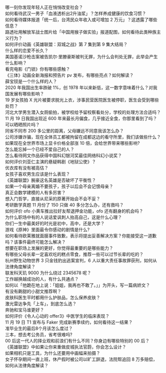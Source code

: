 哪一刻你发现年轻人正在悄悄改变社会？  
如何看待武汉一男子「血液透析出2升油浆」？怎样养成健康的饮食习惯？  
如何看待媒体报道「统一后，台湾民众年收入或可增加 2 万元」？这透露了哪些信息？  
路透社用解放军战士图片给「中国用猴子做实验」报道配图，如何看待此类种族主义行为？  
如何评价动画《英雄联盟：双城之战》第 7 集到第 9 集大结局？  
什么样的恋爱不长久？  
美国基诺沙枪击案被告凯尔·里滕豪斯被判无罪，为什么会判处无罪，此举会产生什么影响？  
看完电影《门锁》你有哪些感触？  
《三体》动画全新海报和预告片 pv 发布，有哪些亮点？如何解读？  
薛宝钗是一个什么样的人？  
2020 年我国出生率跌破 1%，创 1978 年以来新低，这一数字意味着什么？对我国发展有哪些影响？  
19 岁女孩拍 X 光片被要求脱光上衣，涉事民营医院医生被停职，医生会受到哪些处罚？  
河北大学男生潜入女厕偷拍，被学校给予留校察看处分，学校的处理方法合适吗？  
11 月 19 日我国出现近 600 年来最长月偏食，几乎接近全食，你那里看到了吗？可以晒晒照片吗？  
同省不同市 200 多公里的距离，父母嫌远不同意我该怎么办？  
公司涉嫌诈骗，现在全体员工都被拘留在成都这边的看守所里，我们该做些什么？  
如果现在全世界市场上显卡价格全部涨 10 倍，会给世界带来哪些影响?  
怎么能忘掉一个已经不爱自己的人？  
怎么看待网文作品获得中国科幻银河奖最佳网络科幻小说奖？  
如何评价刘亚仁主演的悬疑韩剧《地狱公使》？  
优衣库有没有被高估？  
女孩子喜欢男生应该是什么表现？  
《英雄联盟》腕豪这名英雄是否破坏了平衡性？  
如果一个母亲离婚不要孩子，孩子以后会不会记恨母亲？  
真正会数学建模的人有多厉害？  
想入门哲学，直接从尼采的原著开始会不会不妥？  
考研数学真题 11 月份了 150 只做 40 多分怎么办，还有救吗？  
如何评价 ofo 小黄车推出拉好友帮退押金功能，ofo 还有翻身的机会吗？  
为什么职场中有的人说话爱讽刺人抬高自己，这是什么心理？  
你们一生中最美好的时光是初中，高中，还是大学？  
游戏《原神》里面最令你感动的剧情是什么?  
如何看待欧莱雅就面膜事件致歉，表示将提出妥善解决方案？你能接受这一道歉吗？该事件最终可能怎么解决？  
想要在职场上发展的更好，你觉得最重要的是哪些能力？  
有哪些父母长辈一定喜欢吃的糕点零食，推荐一些可以过节长辈的吃的？  
杭州野生动物世界 3 只金钱豹出逃案宣判，6 人以重大责任事故罪获刑，如何从法律角度解读？  
联发科天玑 9000 为什么绕过 2345678 呢？  
工作越换越成功的人，有什么共通点？  
如何以「他跪在地上说：「姐姐，我再也不敢了。」」为开头，写一篇病娇文？  
有没有齁甜的小甜文推荐啊？  
皮肤科医生平时都用什么护肤品，怎么保养皮肤？  
激光雷达争先「上车」，到底怎么选？  
奔驰和宝马谁更好？  
如何评价《令人心动的 offer3》中医学生的临床表现？  
11 月 19 日 T1 宣布与 Faker 完成新赛季续约，如何看待这一结果？  
准毕业生的最后8个月该怎么度过？  
三本，想去考公务员，省考很难吗?  
00 后这一代人的择业观和前浪们有什么不同？你身边有哪些特别的 00 后？  
《英雄联盟》中如果让你来重做皮城执法官蔚，你会怎么设计？  
如果相机只是工具，为什么还要用中画幅来拍摄？  
女子怀孕期间一直上班，休产假时被公司以旷工辞退，法院帮追回 8 万多赔偿，如何从法律角度解读？  

